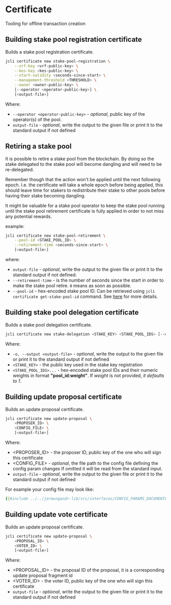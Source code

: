 # Certificate

Tooling for offline transaction creation

## Building stake pool registration certificate

Builds a stake pool registration certificate.

```sh
jcli certificate new stake-pool-registration \
    --vrf-key <vrf-public-key> \
    --kes-key <kes-public-key> \
    --start-validity <seconds-since-start> \
    --management-threshold <THRESHOLD> \
    --owner <owner-public-key> \
    [--operator <operator-public-key>] \
    [<output-file>]
```

Where:

- `--operator <operator-public-key>` - *optional*, public key of the operator(s) of the pool.
- `output-file`                      - *optional*, write the output to the given file or print it to the standard output if not defined

## Retiring a stake pool

It is possible to retire a stake pool from the blockchain. By doing so the stake delegated
to the stake pool will become dangling and will need to be re-delegated.

Remember though that the action won't be applied until the next following epoch. I.e.
the certificate will take a whole epoch before being applied, this should leave time
for stakers to redistribute their stake to other pools before having their stake
becoming dangling.

It might be valuable for a stake pool operator to keep the stake pool running until
the stake pool retirement certificate is fully applied in order to not miss any
potential rewards.

example:

```sh
jcli certificate new stake-pool-retirement \
    --pool-id <STAKE_POOL_ID> \
    --retirement-time <seconds-since-start> \
    [<output-file>]
```

where:

- `output-file`                 - *optional*, write the output to the given file
                                  or print it to the standard output if not defined.
- `--retirement-time`           - is the number of seconds since the start in order
                                  to make the stake pool retire. `0` means as soon as possible.
- `--pool-id`                   - hex-encoded stake pool ID. Can be retrieved using  `jcli certificate get-stake-pool-id` command.
                                  See [here](../stake_pool/registering_stake_pool.md) for more details.

## Building stake pool delegation certificate

Builds a stake pool delegation certificate.

```sh
jcli certificate new stake-delegation <STAKE_KEY> <STAKE_POOL_IDS> [--output <output-file>]
```

Where:

- `-o, --output <output-file>` - *optional*, write the output to the given file or print it to the standard output if not defined
- `<STAKE_KEY>`                - the public key used in the stake key registration
- `<STAKE_POOL_IDS>...`        - hex-encoded stake pool IDs and their numeric weights in format **"pool_id:weight"**.
                                 If *weight* is not provided, *it defaults to 1*.

## Building update proposal certificate

Builds an update proposal certificate.

```sh
jcli certificate new update-proposal \
    <PROPOSER_ID> \
    <CONFIG_FILE> \
    [<output-file>]
```

Where:
- <PROPOSER_ID>                      - the proposer ID, public key of the one who will sign this certificate
- <CONFIG_FILE>                      - *optional*, the file path to the config file defining the config param changes If omitted it will be read from the standard input.
- `output-file`                      - *optional*, write the output to the given file or print it to the standard output if not defined

For example your config file may look like:
```yaml
{{#include ../../jormungandr-lib/src/interfaces/CONFIG_PARAMS_DOCUMENTED_EXAMPLE.yaml}}
```

## Building update vote certificate

Builds an update proposal certificate.

```sh
jcli certificate new update-proposal \
    <PROPOSAL_ID> \
    <VOTER_ID> \
    [<output-file>]
```

Where:
- <PROPOSAL_ID>                      - the proposal ID of the proposal, it is a corresponding update proposal fragment id
- <VOTER_ID>                         - the voter ID, public key of the one who will sign this certificate
- `output-file`                      - *optional*, write the output to the given file or print it to the standard output if not defined
